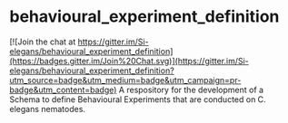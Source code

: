 # behavioural_experiment_definition

[![Join the chat at https://gitter.im/Si-elegans/behavioural_experiment_definition](https://badges.gitter.im/Join%20Chat.svg)](https://gitter.im/Si-elegans/behavioural_experiment_definition?utm_source=badge&utm_medium=badge&utm_campaign=pr-badge&utm_content=badge)
A respository for the development of a Schema to define Behavioural Experiments that are conducted on C. elegans nematodes.
